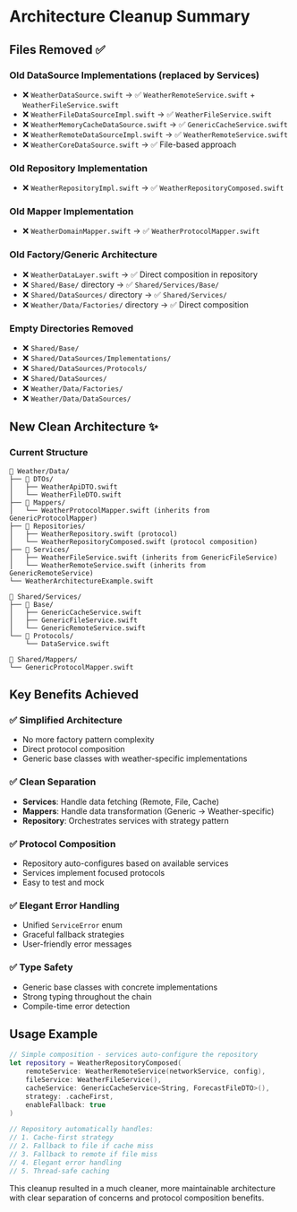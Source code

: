 # Architecture Cleanup Summary

## Files Removed ✅

### Old DataSource Implementations (replaced by Services)
- ❌ `WeatherDataSource.swift` → ✅ `WeatherRemoteService.swift` + `WeatherFileService.swift`
- ❌ `WeatherFileDataSourceImpl.swift` → ✅ `WeatherFileService.swift`
- ❌ `WeatherMemoryCacheDataSource.swift` → ✅ `GenericCacheService.swift`
- ❌ `WeatherRemoteDataSourceImpl.swift` → ✅ `WeatherRemoteService.swift`
- ❌ `WeatherCoreDataSource.swift` → ✅ File-based approach

### Old Repository Implementation
- ❌ `WeatherRepositoryImpl.swift` → ✅ `WeatherRepositoryComposed.swift`

### Old Mapper Implementation
- ❌ `WeatherDomainMapper.swift` → ✅ `WeatherProtocolMapper.swift`

### Old Factory/Generic Architecture
- ❌ `WeatherDataLayer.swift` → ✅ Direct composition in repository
- ❌ `Shared/Base/` directory → ✅ `Shared/Services/Base/`
- ❌ `Shared/DataSources/` directory → ✅ `Shared/Services/`
- ❌ `Weather/Data/Factories/` directory → ✅ Direct composition

### Empty Directories Removed
- ❌ `Shared/Base/`
- ❌ `Shared/DataSources/Implementations/`
- ❌ `Shared/DataSources/Protocols/`
- ❌ `Shared/DataSources/`
- ❌ `Weather/Data/Factories/`
- ❌ `Weather/Data/DataSources/`

## New Clean Architecture ✨

### Current Structure
```
📁 Weather/Data/
├── 📁 DTOs/
│   ├── WeatherApiDTO.swift
│   └── WeatherFileDTO.swift
├── 📁 Mappers/
│   └── WeatherProtocolMapper.swift (inherits from GenericProtocolMapper)
├── 📁 Repositories/
│   ├── WeatherRepository.swift (protocol)
│   └── WeatherRepositoryComposed.swift (protocol composition)
├── 📁 Services/
│   ├── WeatherFileService.swift (inherits from GenericFileService)
│   └── WeatherRemoteService.swift (inherits from GenericRemoteService)
└── WeatherArchitectureExample.swift

📁 Shared/Services/
├── 📁 Base/
│   ├── GenericCacheService.swift
│   ├── GenericFileService.swift
│   └── GenericRemoteService.swift
└── 📁 Protocols/
    └── DataService.swift

📁 Shared/Mappers/
└── GenericProtocolMapper.swift
```

## Key Benefits Achieved

### ✅ **Simplified Architecture**
- No more factory pattern complexity
- Direct protocol composition
- Generic base classes with weather-specific implementations

### ✅ **Clean Separation**
- **Services**: Handle data fetching (Remote, File, Cache)
- **Mappers**: Handle data transformation (Generic → Weather-specific)
- **Repository**: Orchestrates services with strategy pattern

### ✅ **Protocol Composition**
- Repository auto-configures based on available services
- Services implement focused protocols
- Easy to test and mock

### ✅ **Elegant Error Handling**
- Unified `ServiceError` enum
- Graceful fallback strategies
- User-friendly error messages

### ✅ **Type Safety**
- Generic base classes with concrete implementations
- Strong typing throughout the chain
- Compile-time error detection

## Usage Example

```swift
// Simple composition - services auto-configure the repository
let repository = WeatherRepositoryComposed(
    remoteService: WeatherRemoteService(networkService, config),
    fileService: WeatherFileService(),
    cacheService: GenericCacheService<String, ForecastFileDTO>(),
    strategy: .cacheFirst,
    enableFallback: true
)

// Repository automatically handles:
// 1. Cache-first strategy
// 2. Fallback to file if cache miss
// 3. Fallback to remote if file miss
// 4. Elegant error handling
// 5. Thread-safe caching
```

This cleanup resulted in a much cleaner, more maintainable architecture with clear separation of concerns and protocol composition benefits.